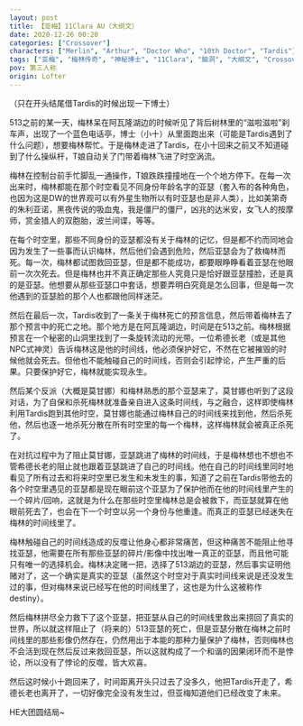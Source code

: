 ```yaml
---
layout: post
title: 【亚梅】11Clara AU（大纲文）
date: 2020-12-26 00:20
categories: ["Crossover"]
characters: ["Merlin", "Arthur", "Doctor Who", "10th Doctor", "Tardis"]
tags: ["亚梅", "梅林传奇", "神秘博士", "11Clara", "脑洞", "大纲文", "Crossover"]
pov: 第三人称
origin: Lofter
---
```


（只在开头结尾借Tardis的时候出现一下博士）

513之前的某一天，梅林呆在阿瓦隆湖边的时候听见了背后树林里的“滋啦滋啦”刹车声，出现了一个蓝色电话亭，博士（小十）从里面跑出来（可能是Tardis遇到了什么问题），想要梅林帮忙。于是梅林走进了Tardis，在小十回来之前又不知道碰到了什么操纵杆，T娘自动关了门带着梅林飞进了时空涡流。

梅林在控制台前手忙脚乱一通操作，T娘跌跌撞撞地在一个个地方停下。在每一次出来时，梅林都能在那个时空看见不同身份年龄名字的亚瑟（套入布的各种角色，也因为这是DW的世界观可以有外星生物所以有时亚瑟也是非人类），比如美第奇的朱利亚诺，黑夜传说的吸血鬼，我是僵尸的僵尸，凶兆的达米安，女飞人的按摩师，赏金猎人的双胞胎，波兰间谍，等等。

在每个时空里，那些不同身份的亚瑟都没有关于梅林的记忆，但是都不约而同地会因为发生了一些事而认识梅林，然后他们会遇到危险，然后亚瑟会为了救梅林而死。每一次，梅林都试图救回亚瑟，但是都不能成功，都要眼睁睁看着亚瑟在他眼前一次次死去。但是梅林也并不真正确定那些人究竟只是恰好跟亚瑟撞脸，还是真的是亚瑟。他想要从那些亚瑟口中套话，想要弄明白究竟是怎么回事，但是每一次他遇到的亚瑟脸的那个人也都跟他同样迷茫。

然后在最后一次，Tardis收到了一条关于梅林死亡的预言信息，然后带着梅林去了那个预言中的死亡之地。那个地方是在阿瓦隆湖边，时间是在513之前。梅林根据预言在一个秘密的山洞里找到了一条旋转流动的光带。一位希德长老（或是其他NPC式神灵）告诉梅林这是他的时间线，他必须保护好它，不然在它被摧毁的时候他就会死去。但他也不能触碰自己的时间线，否则会引起悖论，产生严重的后果。只要保护好它，梅林就能实现永生。

然后某个反派（大概是莫甘娜）和梅林熟悉的那个亚瑟来了，莫甘娜也听到了这段对话，为了自保和杀死梅林就准备亲自进入这条时间线，与之融合，这样即使梅林利用Tardis跑到其他时空，莫甘娜也能通过梅林自己的时间线来找到他，然后杀死他，然后也逐一地杀死分散在所有时空里的每一个梅林，这样梅林就会被真正杀死了。

在对抗过程中为了阻止莫甘娜，亚瑟跳进了梅林的时间线，于是梅林想也不想也不管希德长老的阻止就也跟着亚瑟跳进了自己的时间线。他在自己的时间线里同时地看见了所有过去和将来时空里已发生和未发生的事，知道了之前在Tardis带他去的各个时空里遇见的亚瑟都是现在眼前这个亚瑟为了保护他而在他的时间线里产生的一个碎片/回响，这就是为什么在那些时空里梅林总是会被救下，而亚瑟就算在他眼前死去了，也会在下一个时空以另一个身份与他重逢。而真正的亚瑟已经迷失在梅林的时间线里了。

梅林触碰自己的时间线造成的反噬让他身心都非常痛苦，但这种痛苦不能阻止他寻找亚瑟，他需要在所有那些亚瑟的碎片/影像中找出唯一真正的亚瑟，而且他可能只有唯一的选择机会。梅林决定赌一把，选择了513湖边的亚瑟，然后事实证明他赌对了，这一个确实是真实的亚瑟（虽然这个时空对于真实时间线来说是还没发生过的事，但对梅林来说已经写在他的时间线里了，这也是为什么这被称作destiny）。

然后梅林拼尽全力救下了这个亚瑟，把亚瑟从自己的时间线里救出来捞回了真实的世界，所以就这样阻止了（将来的）513亚瑟的死亡，但是亚瑟分散在梅林之前时间线里的那些影像仍然存在，仍然用出于本能的那种力量保护了梅林，否则梅林也不会活到现在然后反过来救回亚瑟，所以这就构成了一个和谐的因果闭环而不是悖论，所以没有了悖论的反噬，皆大欢喜。

然后这时候小十跑回来了，时间距离开头只过去了没多久，他把Tardis开走了，希德长老也离开了，一切好像完全没有发生过，但亚梅知道他们已经改变了未来。

HE大团圆结局\~